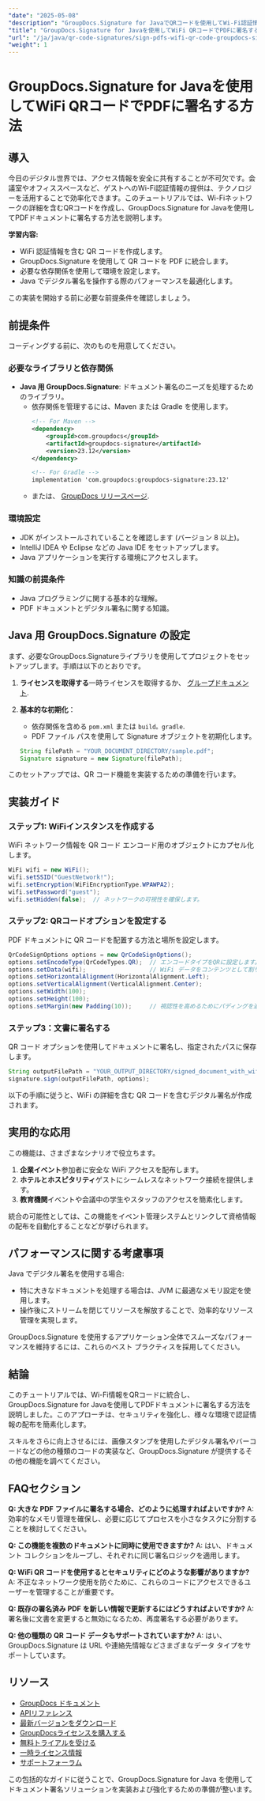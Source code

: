 ```yaml
---
"date": "2025-05-08"
"description": "GroupDocs.Signature for JavaでQRコードを使用してWi-Fi認証情報をPDFにシームレスに統合する方法を学びましょう。ドキュメントのセキュリティと利便性を向上させます。"
"title": "GroupDocs.Signature for Javaを使用してWiFi QRコードでPDFに署名する方法"
"url": "/ja/java/qr-code-signatures/sign-pdfs-wifi-qr-code-groupdocs-signature-java/"
"weight": 1
---
```


# GroupDocs.Signature for Javaを使用してWiFi QRコードでPDFに署名する方法

## 導入

今日のデジタル世界では、アクセス情報を安全に共有することが不可欠です。会議室やオフィススペースなど、ゲストへのWi-Fi認証情報の提供は、テクノロジーを活用することで効率化できます。このチュートリアルでは、Wi-Fiネットワークの詳細を含むQRコードを作成し、GroupDocs.Signature for Javaを使用してPDFドキュメントに署名する方法を説明します。

**学習内容:**
- WiFi 認証情報を含む QR コードを作成します。
- GroupDocs.Signature を使用して QR コードを PDF に統合します。
- 必要な依存関係を使用して環境を設定します。
- Java でデジタル署名を操作する際のパフォーマンスを最適化します。

この実装を開始する前に必要な前提条件を確認しましょう。

## 前提条件

コーディングする前に、次のものを用意してください。

### 必要なライブラリと依存関係

- **Java 用 GroupDocs.Signature**: ドキュメント署名のニーズを処理するためのライブラリ。
  - 依存関係を管理するには、Maven または Gradle を使用します。
    ```xml
    <!-- For Maven -->
    <dependency>
        <groupId>com.groupdocs</groupId>
        <artifactId>groupdocs-signature</artifactId>
        <version>23.12</version>
    </dependency>

    <!-- For Gradle -->
    implementation 'com.groupdocs:groupdocs-signature:23.12'
    ```
  - または、 [GroupDocs リリースページ](https://releases。groupdocs.com/signature/java/).

### 環境設定

- JDK がインストールされていることを確認します (バージョン 8 以上)。
- IntelliJ IDEA や Eclipse などの Java IDE をセットアップします。
- Java アプリケーションを実行する環境にアクセスします。

### 知識の前提条件

- Java プログラミングに関する基本的な理解。
- PDF ドキュメントとデジタル署名に関する知識。

## Java 用 GroupDocs.Signature の設定

まず、必要なGroupDocs.Signatureライブラリを使用してプロジェクトをセットアップします。手順は以下のとおりです。

1. **ライセンスを取得する**一時ライセンスを取得するか、 [グループドキュメント](https://purchase。groupdocs.com/).
2. **基本的な初期化**：
    - 依存関係を含める `pom.xml` または `build。gradle`.
    - PDF ファイル パスを使用して Signature オブジェクトを初期化します。

    ```java
    String filePath = "YOUR_DOCUMENT_DIRECTORY/sample.pdf";
    Signature signature = new Signature(filePath);
    ```

このセットアップでは、QR コード機能を実装するための準備を行います。

## 実装ガイド

### ステップ1: WiFiインスタンスを作成する

WiFi ネットワーク情報を QR コード エンコード用のオブジェクトにカプセル化します。

```java
WiFi wifi = new WiFi();
wifi.setSSID("GuestNetwork!");
wifi.setEncryption(WiFiEncryptionType.WPAWPA2);
wifi.setPassword("guest");
wifi.setHidden(false);  // ネットワークの可視性を確保します。
```

### ステップ2: QRコードオプションを設定する

PDF ドキュメントに QR コードを配置する方法と場所を設定します。

```java
QrCodeSignOptions options = new QrCodeSignOptions();
options.setEncodeType(QrCodeTypes.QR);  // エンコードタイプをQRに設定します。
options.setData(wifi);                  // WiFi データをコンテンツとして割り当てます。
options.setHorizontalAlignment(HorizontalAlignment.Left);
options.setVerticalAlignment(VerticalAlignment.Center);
options.setWidth(100);
options.setHeight(100);
options.setMargin(new Padding(10));     // 視認性を高めるためにパディングを追加します。
```

### ステップ3：文書に署名する

QR コード オプションを使用してドキュメントに署名し、指定されたパスに保存します。

```java
String outputFilePath = "YOUR_OUTPUT_DIRECTORY/signed_document_with_wifi_qrcode.pdf";
signature.sign(outputFilePath, options);
```

以下の手順に従うと、WiFi の詳細を含む QR コードを含むデジタル署名が作成されます。

## 実用的な応用

この機能は、さまざまなシナリオで役立ちます。
1. **企業イベント**参加者に安全な WiFi アクセスを配布します。
2. **ホテルとホスピタリティ**ゲストにシームレスなネットワーク接続を提供します。
3. **教育機関**イベントや会議中の学生やスタッフのアクセスを簡素化します。

統合の可能性としては、この機能をイベント管理システムとリンクして資格情報の配布を自動化することなどが挙げられます。

## パフォーマンスに関する考慮事項

Java でデジタル署名を使用する場合:
- 特に大きなドキュメントを処理する場合は、JVM に最適なメモリ設定を使用します。
- 操作後にストリームを閉じてリソースを解放することで、効率的なリソース管理を実現します。

GroupDocs.Signature を使用するアプリケーション全体でスムーズなパフォーマンスを維持するには、これらのベスト プラクティスを採用してください。

## 結論

このチュートリアルでは、Wi-Fi情報をQRコードに統合し、GroupDocs.Signature for Javaを使用してPDFドキュメントに署名する方法を説明しました。このアプローチは、セキュリティを強化し、様々な環境で認証情報の配布を簡素化します。

スキルをさらに向上させるには、画像スタンプを使用したデジタル署名やバーコードなどの他の種類のコードの実装など、GroupDocs.Signature が提供するその他の機能を調べてください。

## FAQセクション

**Q: 大きな PDF ファイルに署名する場合、どのように処理すればよいですか?**
A: 効率的なメモリ管理を確保し、必要に応じてプロセスを小さなタスクに分割することを検討してください。

**Q: この機能を複数のドキュメントに同時に使用できますか?**
A: はい、ドキュメント コレクションをループし、それぞれに同じ署名ロジックを適用します。

**Q: WiFi QR コードを使用するとセキュリティにどのような影響がありますか?**
A: 不正なネットワーク使用を防ぐために、これらのコードにアクセスできるユーザーを管理することが重要です。

**Q: 既存の署名済み PDF を新しい情報で更新するにはどうすればよいですか?**
A: 署名後に文書を変更すると無効になるため、再度署名する必要があります。

**Q: 他の種類の QR コード データもサポートされていますか?**
A: はい、GroupDocs.Signature は URL や連絡先情報などさまざまなデータ タイプをサポートしています。

## リソース

- [GroupDocs ドキュメント](https://docs.groupdocs.com/signature/java/)
- [APIリファレンス](https://reference.groupdocs.com/signature/java/)
- [最新バージョンをダウンロード](https://releases.groupdocs.com/signature/java/)
- [GroupDocsライセンスを購入する](https://purchase.groupdocs.com/buy)
- [無料トライアルを受ける](https://releases.groupdocs.com/signature/java/)
- [一時ライセンス情報](https://purchase.groupdocs.com/temporary-license/)
- [サポートフォーラム](https://forum.groupdocs.com/c/signature/)

この包括的なガイドに従うことで、GroupDocs.Signature for Java を使用してドキュメント署名ソリューションを実装および強化するための準備が整います。